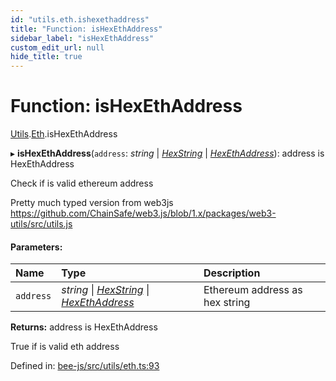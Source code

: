 ```yaml
---
id: "utils.eth.ishexethaddress"
title: "Function: isHexEthAddress"
sidebar_label: "isHexEthAddress"
custom_edit_url: null
hide_title: true
---
```


# Function: isHexEthAddress

[Utils](../modules/utils.md).[Eth](../modules/utils.eth.md).isHexEthAddress

▸ **isHexEthAddress**(`address`: *string* \| [*HexString*](../types/utils.hex.hexstring.md) \| [*HexEthAddress*](../types/utils.eth.hexethaddress.md)): address is HexEthAddress

Check if is valid ethereum address

Pretty much typed version from web3js
https://github.com/ChainSafe/web3.js/blob/1.x/packages/web3-utils/src/utils.js

#### Parameters:

Name | Type | Description |
:------ | :------ | :------ |
`address` | *string* \| [*HexString*](../types/utils.hex.hexstring.md) \| [*HexEthAddress*](../types/utils.eth.hexethaddress.md) | Ethereum address as hex string    |

**Returns:** address is HexEthAddress

True if is valid eth address

Defined in: [bee-js/src/utils/eth.ts:93](https://github.com/ethersphere/bee-js/blob/9a547fe/src/utils/eth.ts#L93)
